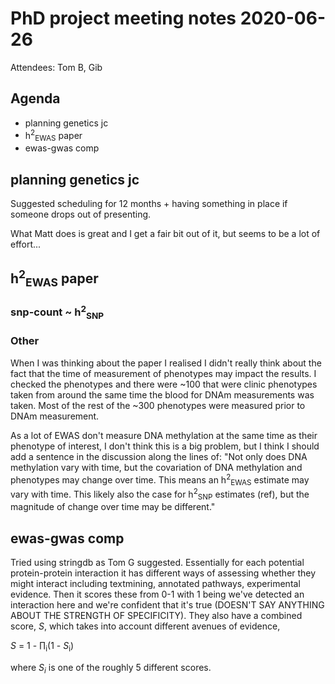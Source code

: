 # PhD project meeting notes 2020-06-26

Attendees: Tom B, Gib

## Agenda

* planning genetics jc
* h<sup>2</sup><sub>EWAS</sub> paper
* ewas-gwas comp 

## planning genetics jc

Suggested scheduling for 12 months + having something in place if someone drops out of presenting.

What Matt does is great and I get a fair bit out of it, but seems to be a lot of effort...

## h<sup>2</sup><sub>EWAS</sub> paper

### snp-count ~ h<sup>2</sup><sub>SNP</sub> 

### Other

When I was thinking about the paper I realised I didn't really think about the fact that the time of measurement of phenotypes may impact the results. I checked the phenotypes and there were ~100 that were clinic phenotypes taken from around the same time the blood for DNAm measurements was taken. Most of the rest of the ~300 phenotypes were measured prior to DNAm measurement. 

As a lot of EWAS don't measure DNA methylation at the same time as their phenotype of interest, I don't think this is a big problem, but I think I should add a sentence in the discussion along the lines of: 
"Not only does DNA methylation vary with time, but the covariation of DNA methylation and phenotypes may change over time. This means an h<sup>2</sup><sub>EWAS</sub> estimate may vary with time. This likely also the case for h<sup>2</sup><sub>SNP</sub> estimates (ref), but the magnitude of change over time may be different." 

## ewas-gwas comp

Tried using stringdb as Tom G suggested. Essentially for each potential protein-protein interaction it has different ways of assessing whether they might interact including textmining, annotated pathways, experimental evidence. Then it scores these from 0-1 with 1 being we've detected an interaction here and we're confident that it's true (DOESN'T SAY ANYTHING ABOUT THE STRENGTH OF SPECIFICITY). They also have a combined score, _S_, which takes into account different avenues of evidence,

_S_ = 1 - &prod;<sub>i</sub>(1 - _S_<sub>i</sub>)

where _S<sub>i</sub>_ is one of the roughly 5 different scores.













